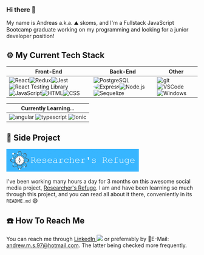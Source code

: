<link rel="stylesheet" href="https://cdn.jsdelivr.net/gh/devicons/devicon@v2.14.0/devicon.min.css">

### Hi there 👋

My name is Andreas a.k.a. ⛰️ skoms, and I'm a Fullstack JavaScript Bootcamp graduate working on my programming and looking for a junior developer position!

## ⚙️ My Current Tech Stack

| Front-End                                                                                                                                                                                                                                                                                                                                                                                                                                                                                                                                                                                                                                                                                                                                                                                                                                                                                                                                  | Back-End                                                                                                                                                                                                                                                                                                                                                                                                                                                                                                                                                                                                                                                                                 | Other                                                                                                                                                                                                                                                                                                                                                                                                       |
| ------------------------------------------------------------------------------------------------------------------------------------------------------------------------------------------------------------------------------------------------------------------------------------------------------------------------------------------------------------------------------------------------------------------------------------------------------------------------------------------------------------------------------------------------------------------------------------------------------------------------------------------------------------------------------------------------------------------------------------------------------------------------------------------------------------------------------------------------------------------------------------------------------------------------------------------ | ---------------------------------------------------------------------------------------------------------------------------------------------------------------------------------------------------------------------------------------------------------------------------------------------------------------------------------------------------------------------------------------------------------------------------------------------------------------------------------------------------------------------------------------------------------------------------------------------------------------------------------------------------------------------------------------- | ----------------------------------------------------------------------------------------------------------------------------------------------------------------------------------------------------------------------------------------------------------------------------------------------------------------------------------------------------------------------------------------------------------- |
| <div><img src="https://cdn.jsdelivr.net/gh/devicons/devicon/icons/react/react-original.svg" height='28' alt='React' title='React'/><img src="https://cdn.jsdelivr.net/gh/devicons/devicon/icons/redux/redux-original.svg" height='28' alt='Redux' title='Redux'/><img src="https://cdn.jsdelivr.net/gh/devicons/devicon/icons/jest/jest-plain.svg" height='28' alt='Jest' title='Jest'/><img src='https://testing-library.com/img/octopus-128x128.png' height='28' alt='React Testing Library' title='React Testing Library'/><img src="https://cdn.jsdelivr.net/gh/devicons/devicon/icons/javascript/javascript-original.svg" height='28' alt='JavaScript' title='JavaScript'/><img src="https://cdn.jsdelivr.net/gh/devicons/devicon/icons/html5/html5-original.svg" height='28' alt='HTML' title='HTML'/><img src="https://cdn.jsdelivr.net/gh/devicons/devicon/icons/css3/css3-original.svg" height='28' alt='CSS' title='CSS'/></div> | <div><img src="https://cdn.jsdelivr.net/gh/devicons/devicon/icons/postgresql/postgresql-original.svg" height='28' alt='PostgreSQL' title='PostgreSQL'/><img src="https://external-content.duckduckgo.com/iu/?u=https%3A%2F%2Fhackersandslackers-cdn.storage.googleapis.com%2F2020%2F05%2Fexpress.png&f=1&nofb=1" height='28' width='28' style='border-radius: 50%;' alt='Express' title='Express'/><img src="https://cdn.jsdelivr.net/gh/devicons/devicon/icons/nodejs/nodejs-plain.svg" height='28' alt='Node.js' title='Node.js'/><img src="https://cdn.jsdelivr.net/gh/devicons/devicon/icons/sequelize/sequelize-original.svg" height='28' alt='Sequelize' title='Sequelize'/></div> | <div><img src="https://cdn.jsdelivr.net/gh/devicons/devicon/icons/git/git-original.svg" height='28' alt='git' title='git'/><img src="https://cdn.jsdelivr.net/gh/devicons/devicon/icons/vscode/vscode-original.svg" height='28' alt='VSCode' title='VSCode'/><img src="https://cdn.jsdelivr.net/gh/devicons/devicon/icons/windows8/windows8-original.svg" height='28' alt='Windows' title='Windows'/></div> |

| Currently Learning...                                                                                                                                                                                                                                                                                                                                                                                                           |
| ------------------------------------------------------------------------------------------------------------------------------------------------------------------------------------------------------------------------------------------------------------------------------------------------------------------------------------------------------------------------------------------------------------------------------- |
| <img src="https://cdn.jsdelivr.net/gh/devicons/devicon/icons/angularjs/angularjs-original.svg" height='28' alt='angular' title='Angular' /> <img height='28' alt='typescript' title='TypeScript' src="https://cdn.jsdelivr.net/gh/devicons/devicon/icons/typescript/typescript-original.svg" /> <img src="https://cdn.jsdelivr.net/gh/devicons/devicon/icons/ionic/ionic-original.svg" height='28' alt='Ionic' title='Ionic' /> |

## 📘 Side Project

<a href='https://www.github.com/skoms/researchers-refuge'><img src='https://github.com/skoms/researchers-refuge/raw/main/public/RR_BANNER.png' height='60' /></a>

I've been working many hours a day for 3 months on this awesome social media project, <a href='https://www.github.com/skoms/researchers-refuge'>Researcher's Refuge</a>. I am and have been learning so much through this project, and you can read all about it there, conveniently in its `README.md` 😄

## ☎️ How To Reach Me

You can reach me through <a href='https://www.linkedin.com/in/andreas-skoms%C3%B8y-01a027188/'>LinkedIn <img src="https://cdn.jsdelivr.net/gh/devicons/devicon/icons/linkedin/linkedin-original.svg" height='12' /></a> or preferrably by 📧E-Mail: andrew.m.s.97@hotmail.com. The latter being checked more frequently.

<!--
**skoms/skoms** is a ✨ _special_ ✨ repository because its `README.md` (this file) appears on your GitHub profile.

Here are some ideas to get you started:

- 🔭 I’m currently working on ...
- 🌱 I’m currently learning ...
- 👯 I’m looking to collaborate on ...
- 🤔 I’m looking for help with ...
- 💬 Ask me about ...
- 📫 How to reach me: ...
- 😄 Pronouns: ...
- ⚡ Fun fact: ...
-->
